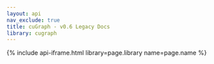 ```yaml
---
layout: api
nav_exclude: true
title: cuGraph - v0.6 Legacy Docs
library: cugraph
---
```


{% include api-iframe.html library=page.library name=page.name %}